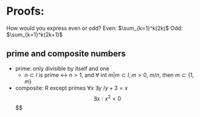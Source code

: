 # Proofs:
How would you express even or odd?
	Even: $\sum_{k=1}^k(2k)$
	Odd: $\sum_{k=1}^k(2k+1)$
## prime and composite numbers
- prime: only divisible by itself and one
	- $n\subset I$ is prime $\leftrightarrow$ $n>1$, and $\forall$ int $m|m\subset I, m>0$, $m/n$, then $m\subset\{1,m\}$ 
- composite: R except primes
$\forall x\  \exists y\ / y+3=x$
$$\exists x:x^2<0$$
$$\$$
